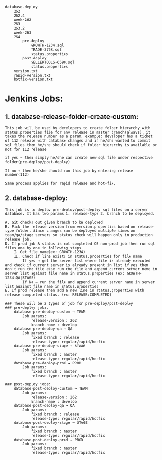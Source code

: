 	database-deploy
		262
		262.4
		week-262
		263
		263.2
		week-263
		264
			pre-deploy
				GROWTH-1234.sql
				TRADE-3798.sql
				status.properties
			post-deploy
				SELLERTOOLS-6590.sql
				status.properties
		version.txt
		rapid-version.txt
		hotfix-version.txt


# Jenkins Jobs:
## 1. database-release-folder-create-custom: 
	This job will be used by developers to create folder hierarchy with status.properties file for any release in master branch(always), it takes the release number as a param. example: developer has a ticket of 112 release with database changes and if he/she wanted to commit sql files then he/she should check if folder hierarchy is available or not for 112 release
	
	if yes → then simply he/she can create new sql file under respective folder(pre-deploy/post-deploy)
	
	If no → then he/she should run this job by entering release number(112)
	
	Same process applies for rapid release and hot-fix.

## 2. database-deploy: 
	This job is to deploy pre-deploy/post-deploy sql files on a server database. It has two params 1. release-type 2. branch to be deployed.

	A. Git checks out given branch to be deployed
	B. Pick the release version from version.properties based on release-type folder. Since changes can be deployed multiple times on team/qa/stage servers so status check will happen only in production release job.
	D. If prod job & status is not completed OR non-prod job then run sql files one by one in following steps
		I. Get file name(ex: GROWTH-1234)
		II. Check if line exists in status.properties for file name
			If yes → get the server list where file is already executed and check if current server is already present in list if yes then don’t run the file else run the file and append current server name in server list against file name in status.properties (ex: GROWTH-1234:QA|STAGE)
			If No → run the file and append current server name in server list against file name in status.properties
	E. If prod release then add a new line in status.properties with release completed status. (ex: RELEASE:COMPLETED)

	### These will be 2 types of job for pre-deploy/post-deploy
	### pre-deploy jobs:
		database-pre-deploy-custom → TEAM
			Job params: 
				release-version : 262
				branch-name : develop
		database-pre-deploy-qa → QA
			Job params:
				fixed branch : release
				release-type: regular/rapid/hotfix
		database-pre-deploy-stage → STAGE
			Job params:
				fixed branch : master
				release-type: regular/rapid/hotfix
		database-pre-deploy-prod → PROD
			Job params:
				fixed branch : master
				release-type: regular/rapid/hotfix
				
	### post-deploy jobs:
		database-post-deploy-custom → TEAM
			Job params: 
				release-version : 262
				branch-name : develop
		database-post-deploy-qa → QA
			Job params:
				fixed branch : release
				release-type: regular/rapid/hotfix
		database-post-deploy-stage → STAGE
			Job params:
				fixed branch : master
				release-type: regular/rapid/hotfix
		database-post-deploy-prod → PROD
			Job params:
				fixed branch : master
				release-type: regular/rapid/hotfix
